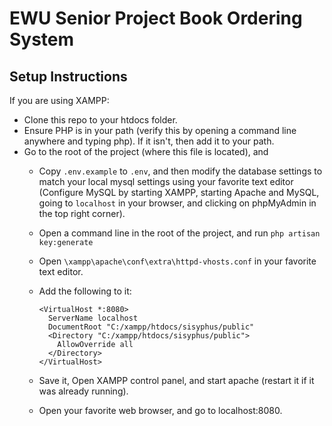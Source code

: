 # EWU Senior Project Book Ordering System


## Setup Instructions
If you are using XAMPP:

* Clone this repo to your htdocs folder.
* Ensure PHP is in your path (verify this by opening a command line anywhere and typing php). If it isn't, then add it to your path.
* Go to the root of the project (where this file is located), and
    * Copy ```.env.example``` to ```.env```, and then modify the database settings to match your local mysql settings using your favorite text editor (Configure MySQL by starting XAMPP, starting Apache and MySQL, going to ```localhost``` in your browser, and clicking on phpMyAdmin in the top right corner).
    * Open a command line in the root of the project, and run `php artisan key:generate`
    * Open ```\xampp\apache\conf\extra\httpd-vhosts.conf``` in your favorite text editor.
    * Add the following to it:
            
        ```        
        <VirtualHost *:8080>
          ServerName localhost
          DocumentRoot "C:/xampp/htdocs/sisyphus/public"
          <Directory "C:/xampp/htdocs/sisyphus/public">
            AllowOverride all
          </Directory>
        </VirtualHost>
        ```
    * Save it, Open XAMPP control panel, and start apache (restart it if it was already running).
    * Open your favorite web browser, and go to localhost:8080.
    
